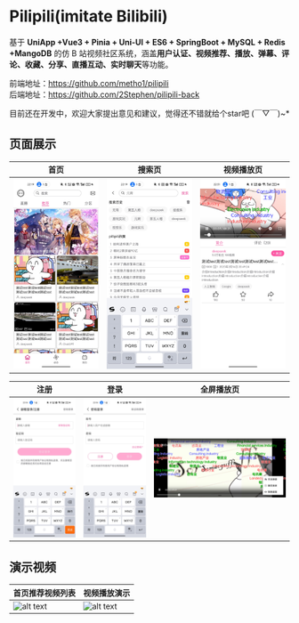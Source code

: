 # Pilipili(imitate Bilibili)
基于 **UniApp +Vue3 + Pinia + Uni-UI + ES6 + SpringBoot + MySQL + Redis +MangoDB** 的仿 B 站视频社区系统，涵盖**用户认证、视频推荐、播放、弹幕、评论、收藏、分享、直播互动、实时聊天**等功能。

前端地址：https://github.com/metho1/pilipili  
后端地址：https://github.com/2Stephen/pilipili-back

目前还在开发中，欢迎大家提出意见和建议，觉得还不错就给个star吧 (￣▽￣)~*

## 页面展示
| 首页 | 搜索页 | 视频播放页 |
| --- | --- | --- |
|![alt text](./展示/index.jpg)|![alt text](./展示/search.jpg)|![alt text](./展示/video.jpg)|

| 注册 | 登录 | 全屏播放页 |
| --- | --- | --- |
|![alt text](./展示/register.jpg)|![alt text](./展示/login.jpg)|![alt text](./展示/video-screen.jpg)|  
## 演示视频
| 首页推荐视频列表 | 视频播放演示 |
| --- | --- |
|![alt text](./展示/recommend.gif)|![alt text](./展示/video.gif)|

